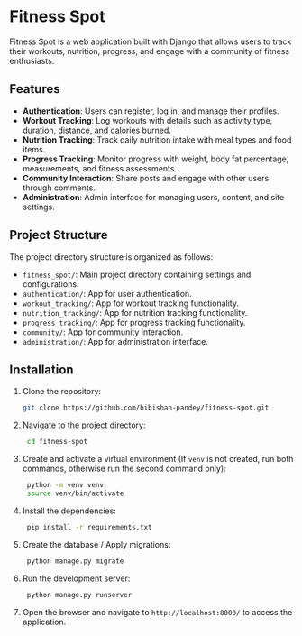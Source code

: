 # Fitness Spot

Fitness Spot is a web application built with Django that allows users to track their workouts, nutrition, progress, and engage with a community of fitness enthusiasts.

## Features

- **Authentication**: Users can register, log in, and manage their profiles.
- **Workout Tracking**: Log workouts with details such as activity type, duration, distance, and calories burned.
- **Nutrition Tracking**: Track daily nutrition intake with meal types and food items.
- **Progress Tracking**: Monitor progress with weight, body fat percentage, measurements, and fitness assessments.
- **Community Interaction**: Share posts and engage with other users through comments.
- **Administration**: Admin interface for managing users, content, and site settings.

## Project Structure

The project directory structure is organized as follows:

- `fitness_spot/`: Main project directory containing settings and configurations.
- `authentication/`: App for user authentication.
- `workout_tracking/`: App for workout tracking functionality.
- `nutrition_tracking/`: App for nutrition tracking functionality.
- `progress_tracking/`: App for progress tracking functionality.
- `community/`: App for community interaction.
- `administration/`: App for administration interface.

## Installation

1. Clone the repository:

   ```bash
   git clone https://github.com/bibishan-pandey/fitness-spot.git
   ```

2. Navigate to the project directory:

   ```bash
    cd fitness-spot
   ```

3. Create and activate a virtual environment (If `venv` is not created, run both commands, otherwise run the second command only):

   ```bash
    python -m venv venv
    source venv/bin/activate
   ```

4. Install the dependencies:

   ```bash
    pip install -r requirements.txt
   ```

5. Create the database / Apply migrations:

   ```bash
    python manage.py migrate
   ```

6. Run the development server:

   ```bash
    python manage.py runserver
    ```
   
7. Open the browser and navigate to `http://localhost:8000/` to access the application.
